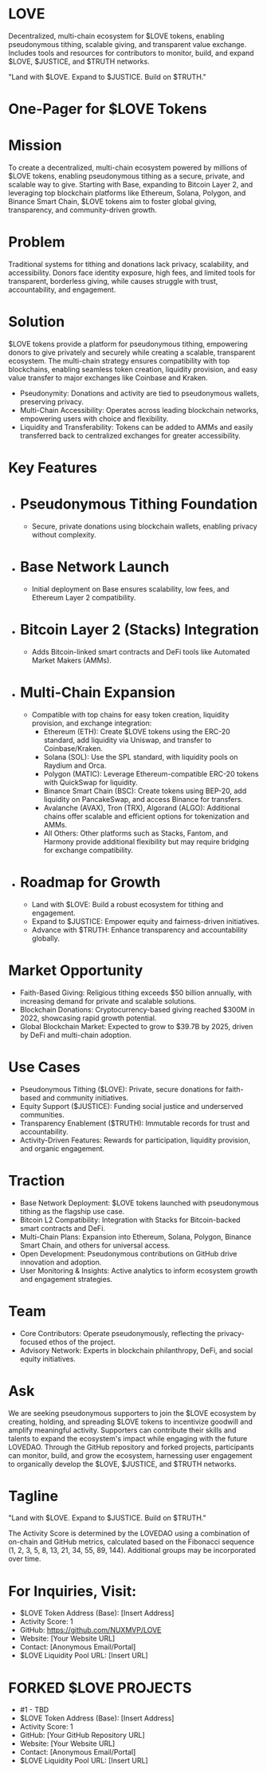 # LOVE
Decentralized, multi-chain ecosystem for $LOVE tokens, enabling pseudonymous tithing, scalable giving, and transparent value exchange. Includes tools and resources for contributors to monitor, build, and expand $LOVE, $JUSTICE, and $TRUTH networks.

"Land with $LOVE. Expand to $JUSTICE. Build on $TRUTH."

# One-Pager for $LOVE Tokens

# Mission
To create a decentralized, multi-chain ecosystem powered by millions of $LOVE tokens, enabling pseudonymous tithing as a secure, private, and scalable way to give. Starting with Base, expanding to Bitcoin Layer 2, and leveraging top blockchain platforms like Ethereum, Solana, Polygon, and Binance Smart Chain, $LOVE tokens aim to foster global giving, transparency, and community-driven growth.

# Problem
Traditional systems for tithing and donations lack privacy, scalability, and accessibility. Donors face identity exposure, high fees, and limited tools for transparent, borderless giving, while causes struggle with trust, accountability, and engagement.

# Solution
$LOVE tokens provide a platform for pseudonymous tithing, empowering donors to give privately and securely while creating a scalable, transparent ecosystem. The multi-chain strategy ensures compatibility with top blockchains, enabling seamless token creation, liquidity provision, and easy value transfer to major exchanges like Coinbase and Kraken.

  - Pseudonymity: Donations and activity are tied to pseudonymous wallets, preserving privacy.
  - Multi-Chain Accessibility: Operates across leading blockchain networks, empowering users with choice and flexibility.
  - Liquidity and Transferability: Tokens can be added to AMMs and easily transferred back to centralized exchanges for greater accessibility.

# Key Features
 - # Pseudonymous Tithing Foundation
   - Secure, private donations using blockchain wallets, enabling privacy without complexity.
 - # Base Network Launch
   - Initial deployment on Base ensures scalability, low fees, and Ethereum Layer 2 compatibility.
  - # Bitcoin Layer 2 (Stacks) Integration
    - Adds Bitcoin-linked smart contracts and DeFi tools like Automated Market Makers (AMMs).
  - # Multi-Chain Expansion
      - Compatible with top chains for easy token creation, liquidity provision, and exchange integration:
        - Ethereum (ETH): Create $LOVE tokens using the ERC-20 standard, add liquidity via Uniswap, and transfer to Coinbase/Kraken.
        - Solana (SOL): Use the SPL standard, with liquidity pools on Raydium and Orca.
        - Polygon (MATIC): Leverage Ethereum-compatible ERC-20 tokens with QuickSwap for liquidity.
        - Binance Smart Chain (BSC): Create tokens using BEP-20, add liquidity on PancakeSwap, and access Binance for transfers.
        - Avalanche (AVAX), Tron (TRX), Algorand (ALGO): Additional chains offer scalable and efficient options for tokenization and AMMs.
        - All Others: Other platforms such as Stacks, Fantom, and Harmony provide additional flexibility but may require bridging for exchange compatibility.
  - # Roadmap for Growth
    - Land with $LOVE: Build a robust ecosystem for tithing and engagement.
    - Expand to $JUSTICE: Empower equity and fairness-driven initiatives.
    - Advance with $TRUTH: Enhance transparency and accountability globally.

# Market Opportunity
- Faith-Based Giving: Religious tithing exceeds $50 billion annually, with increasing demand for private and scalable solutions.
- Blockchain Donations: Cryptocurrency-based giving reached $300M in 2022, showcasing rapid growth potential.
- Global Blockchain Market: Expected to grow to $39.7B by 2025, driven by DeFi and multi-chain adoption.

# Use Cases
- Pseudonymous Tithing ($LOVE): Private, secure donations for faith-based and community initiatives.
- Equity Support ($JUSTICE): Funding social justice and underserved communities.
- Transparency Enablement ($TRUTH): Immutable records for trust and accountability.
- Activity-Driven Features: Rewards for participation, liquidity provision, and organic engagement.

# Traction
- Base Network Deployment: $LOVE tokens launched with pseudonymous tithing as the flagship use case.
- Bitcoin L2 Compatibility: Integration with Stacks for Bitcoin-backed smart contracts and DeFi.
- Multi-Chain Plans: Expansion into Ethereum, Solana, Polygon, Binance Smart Chain, and others for universal access.
- Open Development: Pseudonymous contributions on GitHub drive innovation and adoption.
- User Monitoring & Insights: Active analytics to inform ecosystem growth and engagement strategies.

# Team
- Core Contributors: Operate pseudonymously, reflecting the privacy-focused ethos of the project.
- Advisory Network: Experts in blockchain philanthropy, DeFi, and social equity initiatives.

# Ask
We are seeking pseudonymous supporters to join the $LOVE ecosystem by creating, holding, and spreading $LOVE tokens to incentivize goodwill and amplify meaningful activity. Supporters can contribute their skills and talents to expand the ecosystem's impact while engaging with the future LOVEDAO. Through the GitHub repository and forked projects, participants can monitor, build, and grow the ecosystem, harnessing user engagement to organically develop the $LOVE, $JUSTICE, and $TRUTH networks.

# Tagline
"Land with $LOVE. Expand to $JUSTICE. Build on $TRUTH."

The Activity Score is determined by the LOVEDAO using a combination of on-chain and GitHub metrics, calculated based on the Fibonacci sequence (1, 2, 3, 5, 8, 13, 21, 34, 55, 89, 144). Additional groups may be incorporated over time.


# For Inquiries, Visit:
- $LOVE Token Address (Base): [Insert Address]
- Activity Score: 1
- GitHub: https://github.com/NUXMVP/LOVE
- Website: [Your Website URL]
- Contact: [Anonymous Email/Portal]
- $LOVE Liquidity Pool URL: [Insert URL]

# FORKED $LOVE PROJECTS
- #1 - TBD
- $LOVE Token Address (Base): [Insert Address]
- Activity Score: 1
- GitHub: [Your GitHub Repository URL]
- Website: [Your Website URL]
- Contact: [Anonymous Email/Portal]
- $LOVE Liquidity Pool URL: [Insert URL]


